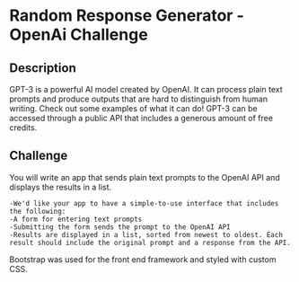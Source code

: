 # Random Response Generator - OpenAi Challenge

## Description

GPT-3 is a powerful AI model created by OpenAI. It can process plain text prompts and produce outputs that are hard to distinguish from human writing. Check out some examples of what it can do! GPT-3 can be accessed through a public API that includes a generous amount of free credits. 

## Challenge

You will write an app that sends plain text prompts to the OpenAI API and displays the results in a list.

    -We'd like your app to have a simple-to-use interface that includes the following:
    -A form for entering text prompts
    -Submitting the form sends the prompt to the OpenAI API
    -Results are displayed in a list, sorted from newest to oldest. Each result should include the original prompt and a response from the API.


Bootstrap was used for the front end framework and styled with custom CSS.
